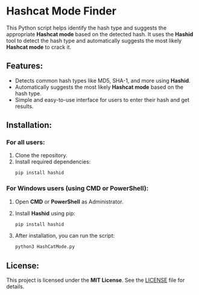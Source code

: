 # Hashcat Mode Finder

This Python script helps identify the hash type and suggests the appropriate **Hashcat mode** based on the detected hash. It uses the **Hashid** tool to detect the hash type and automatically suggests the most likely **Hashcat mode** to crack it.

## Features:
- Detects common hash types like MD5, SHA-1, and more using **Hashid**.
- Automatically suggests the most likely **Hashcat mode** based on the hash type.
- Simple and easy-to-use interface for users to enter their hash and get results.

## Installation:

### For all users:
1. Clone the repository.
2. Install required dependencies:
    ```bash
    pip install hashid
    ```

### For Windows users (using CMD or PowerShell):
1. Open **CMD** or **PowerShell** as Administrator.
2. Install **Hashid** using pip:
    ```bash
    pip install hashid
    ```

3. After installation, you can run the script:
    ```bash
    python3 HashCatMode.py
    ```

## License:
This project is licensed under the **MIT License**. See the [LICENSE](LICENSE) file for details.
